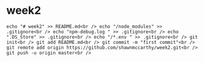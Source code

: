 # week2

``echo "# week2" >> README.md<br />
echo "/node_modules" >> .gitignore<br />
echo "npm-debug.log " >> .gitignore<br />
echo ".DS_Store" >> .gitignore<br />
echo "/*.env " >> .gitignore<br />
git init<br />
git add README.md<br />
git commit -m "first commit"<br />
git remote add origin https://github.com/shawnmccarthy/week2.git<br />
git push -u origin master<br />
``
